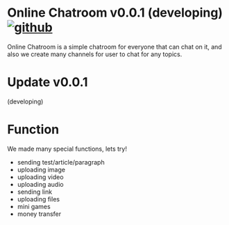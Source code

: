 # Online Chatroom v0.0.1 (developing) [![github](https://img.shields.io/website?down_color=gray&down_message=%E2%80%8E&label=PROFILE&logo=github&up_color=gray&up_message=%E2%80%8E&url=https%3A%2F%2Fgithub.com%2FRE8014)](https://github.com/RE8014)
Online Chatroom is a simple chatroom for everyone that can chat on it, and also we create many channels for user to chat for any topics.

# Update v0.0.1
(developing)

# Function
We made many special functions, lets try!
- sending test/article/paragraph
- uploading image
- uploading video
- uploading audio
- sending link
- uploading files
- mini games
- money transfer


